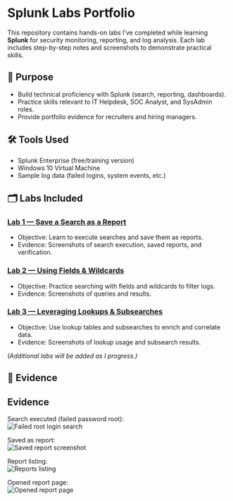# Splunk Labs Portfolio

This repository contains hands-on labs I’ve completed while learning **Splunk** for security monitoring, reporting, and log analysis. Each lab includes step-by-step notes and screenshots to demonstrate practical skills.

## 📌 Purpose
- Build technical proficiency with Splunk (search, reporting, dashboards).
- Practice skills relevant to IT Helpdesk, SOC Analyst, and SysAdmin roles.
- Provide portfolio evidence for recruiters and hiring managers.

## 🛠 Tools Used
- Splunk Enterprise (free/training version)
- Windows 10 Virtual Machine
- Sample log data (failed logins, system events, etc.)

## 🗂 Labs Included

### [Lab 1 — Save a Search as a Report](Lab1-Save-Search-Report/README.md)
- Objective: Learn to execute searches and save them as reports.
- Evidence: Screenshots of search execution, saved reports, and verification.

### [Lab 2 — Using Fields & Wildcards](Lab2-Fields-Wildcards/README.md)
- Objective: Practice searching with fields and wildcards to filter logs.
- Evidence: Screenshots of queries and results.

### [Lab 3 — Leveraging Lookups & Subsearches](Lab3-Lookups-Subsearches/README.md)
- Objective: Use lookup tables and subsearches to enrich and correlate data.
- Evidence: Screenshots of lookup usage and subsearch results.

*(Additional labs will be added as I progress.)*

## 📸 Evidence

## Evidence

Search executed (failed password root):  
![Failed root login search](media/search_failed_root.png)

Saved as report:  
![Saved report screenshot](media/save_as_report.png)

Report listing:  
![Reports listing](media/report_listing.png)

Opened report page:  
![Opened report page](media/opened_report.png)
 

